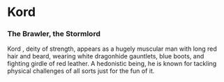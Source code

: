 # Kord
### The Brawler, the Stormlord

Kord , deity of strength, appears as a hugely muscular man with long red hair and beard, wearing white dragonhide gauntlets, blue boots, and fighting girdle of red leather. A hedonistic being, he is known for tackling physical challenges of all sorts just for the fun of it.
